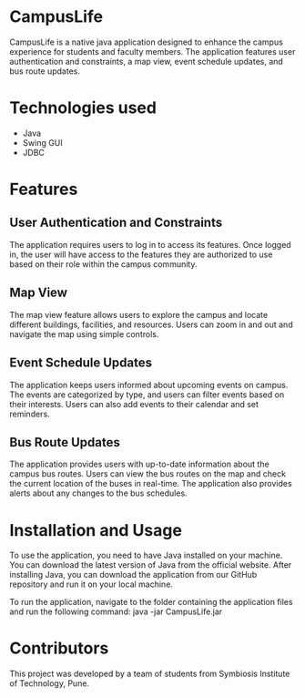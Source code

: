 # CampusLife

CampusLife is a native java application designed to enhance the campus experience for students and faculty members. The application features user authentication and constraints, a map view, event schedule updates, and bus route updates.

# Technologies used
- Java
- Swing GUI
- JDBC

# Features
## User Authentication and Constraints
The application requires users to log in to access its features. Once logged in, the user will have access to the features they are authorized to use based on their role within the campus community.

## Map View
The map view feature allows users to explore the campus and locate different buildings, facilities, and resources. Users can zoom in and out and navigate the map using simple controls.

## Event Schedule Updates
The application keeps users informed about upcoming events on campus. The events are categorized by type, and users can filter events based on their interests. Users can also add events to their calendar and set reminders.

## Bus Route Updates
The application provides users with up-to-date information about the campus bus routes. Users can view the bus routes on the map and check the current location of the buses in real-time. The application also provides alerts about any changes to the bus schedules.

# Installation and Usage
To use the application, you need to have Java installed on your machine. You can download the latest version of Java from the official website. After installing Java, you can download the application from our GitHub repository and run it on your local machine.

To run the application, navigate to the folder containing the application files and run the following command:
  java -jar CampusLife.jar
  
# Contributors
This project was developed by a team of students from Symbiosis Institute of Technology, Pune.
